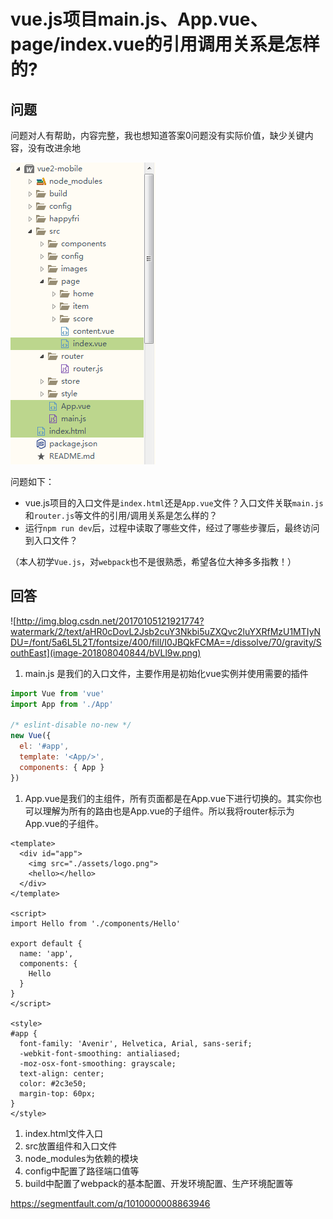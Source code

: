 # vue.js项目main.js、App.vue、page/index.vue的引用调用关系是怎样的?

## 问题

问题对人有帮助，内容完整，我也想知道答案0问题没有实际价值，缺少关键内容，没有改进余地

![图片描述](image-201808040844/bVLl3y.png)

问题如下：

- vue.js项目的入口文件是`index.html`还是`App.vue`文件？入口文件关联`main.js`和`router.js`等文件的引用/调用关系是怎么样的？
- 运行`npm run dev`后，过程中读取了哪些文件，经过了哪些步骤后，最终访问到入口文件？

（本人初学`Vue.js`，对`webpack`也不是很熟悉，希望各位大神多多指教！）

## 回答

![http://img.blog.csdn.net/20170105121921774?watermark/2/text/aHR0cDovL2Jsb2cuY3Nkbi5uZXQvc2luYXRfMzU1MTIyNDU=/font/5a6L5L2T/fontsize/400/fill/I0JBQkFCMA==/dissolve/70/gravity/SouthEast](image-201808040844/bVLl9w.png)

1. main.js 是我们的入口文件，主要作用是初始化vue实例并使用需要的插件

```js
import Vue from 'vue'
import App from './App'

/* eslint-disable no-new */
new Vue({
  el: '#app',
  template: '<App/>',
  components: { App }
})
```

1. App.vue是我们的主组件，所有页面都是在App.vue下进行切换的。其实你也可以理解为所有的路由也是App.vue的子组件。所以我将router标示为App.vue的子组件。

```vue
<template>
  <div id="app">
    <img src="./assets/logo.png">
    <hello></hello>
  </div>
</template>

<script>
import Hello from './components/Hello'

export default {
  name: 'app',
  components: {
    Hello
  }
}
</script>

<style>
#app {
  font-family: 'Avenir', Helvetica, Arial, sans-serif;
  -webkit-font-smoothing: antialiased;
  -moz-osx-font-smoothing: grayscale;
  text-align: center;
  color: #2c3e50;
  margin-top: 60px;
}
</style>
```

1. index.html文件入口
2. src放置组件和入口文件
3. node_modules为依赖的模块
4. config中配置了路径端口值等
5. build中配置了webpack的基本配置、开发环境配置、生产环境配置等





https://segmentfault.com/q/1010000008863946